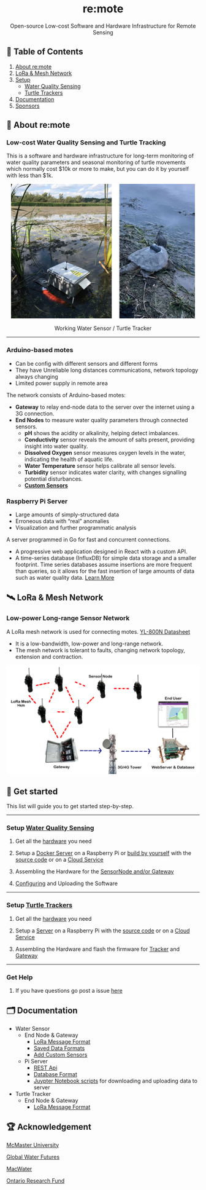 <div align="center">
    <h1>re:mote</h1>
    <p>Open-source Low-cost Software and Hardware Infrastructure for Remote Sensing</p>
</div>

## 📎 Table of Contents

1. [About re:mote](#-about-remote)
2. [LoRa & Mesh Network](#-lora-mesh-network)
3. [Setup](#-get-started)
    - [Water Quality Sensing](#water-quality-sensing)
    - [Turtle Trackers](#turtle-trackers)
4. [Documentation](#-documentation)
5. [Sponsors](#-sponsors)

## 📒 About re:mote

### Low-cost Water Quality Sensing and Turtle Tracking

This is a software and hardware infrastructure for long-term monitoring of water quality parameters and seasonal monitoring of turtle movements which normally cost $10k or more to make, but you can do it by yourself with less than $1k.

<div align="center">
    <img src="Documentation/Pictures/mw_tt.webp" height="350px">
    <p>Working Water Sensor / Turtle Tracker</p>
</div>

---

### Arduino-based motes

- Can be config with different sensors and different forms
- They have Unreliable long distances communications, network topology always changing
- Limited power supply in remote area

The network consists of Arduino-based motes:
- **Gateway** to relay end-node data to the server over the
internet using a 3G connection.
- **End Nodes** to measure water quality parameters through connected sensors.
    - **pH** shows the acidity or alkalinity, helping detect imbalances.
    - **Conductivity** sensor reveals the amount of salts present, providing insight into water quality.
    - **Dissolved Oxygen** sensor measures oxygen levels in the water, indicating the health of aquatic life.
    - **Water Temperature** sensor helps calibrate all sensor levels.
    - **Turbidity** sensor indicates water clarity, with changes signalling potential disturbances.
    - **[Custom Sensors](Documentation/Software/Custom_Sensors.md)**

### Raspberry Pi Server

- Large amounts of simply-structured data
- Erroneous data with “real” anomalies
- Visualization and further programmatic analysis

A server programmed in Go for fast and concurrent connections.
- A progressive web application designed in React with a custom API.
- A time-series database (InfluxDB) for simple data storage and a smaller footprint. Time series databases assume insertions are more frequent than queries, so it allows for the fast insertion of large amounts of data such as water quality data. [Learn More](https://gitlab.cas.mcmaster.ca/re-mote/publications/-/tree/master/FadhelSekerinskiYao18Timeseries)

## 🛰 LoRa & Mesh Network

### Low-power Long-range Sensor Network

A LoRa mesh network is used for connecting motes. [YL-800N Datasheet](https://gitlab.cas.mcmaster.ca/re-mote/arduino-motes/-/blob/master/Documentation/Data%20Sheets/LoRa_MESH_Radio_YL-800N_EN.pdf)
- It is a low-bandwidth, low-power and long-range network.
- The mesh network is tolerant to faults, changing network topology, extension and contraction.

<div align="center">
    <img src="Documentation/Pictures/Mesh_Tube.png" width="800px">
</div>

## 🚀 Get started

This list will guide you to get started step-by-step.

---

### Setup [Water Quality Sensing](Water_Sensor/)

1. Get all the [hardware](Documentation/Hardware/Specification.md) you need

2. Setup a [Docker Server](https://gitlab.cas.mcmaster.ca/re-mote/pi-server/-/blob/master/macwater-webserver/README.md) on a Raspberry Pi or [build by yourself](https://gitlab.cas.mcmaster.ca/re-mote/pi-server/blob/master/Documentation/RaspberryPi_Instructions.md) with the [source code](https://gitlab.cas.mcmaster.ca/re-mote/pi-server/-/tree/master/macwater-webserver) or on a [Cloud Service](https://gitlab.cas.mcmaster.ca/re-mote/publications/tree/master/HuangMengqi19Encryption&Storage)

3. Assembling the Hardware for the [SensorNode and/or Gateway](Documentation/Water_Sensor/Build_a_Water_Sensor_Portal.md)

4. [Configuring](Documentation/Setup/Water_Quality_Setup.md#configuring-and-uploading-the-software) and Uploading the Software

---

### Setup [Turtle Trackers](Turtle_Trackers/)

1. Get all the [hardware](Turtle_Trackers/Docs/Specification.md) you need

2. Setup a [Server](https://gitlab.cas.mcmaster.ca/re-mote/pi-server/blob/master/Documentation/RaspberryPi_Instructions.md) on a Raspberry Pi with the [source code](https://gitlab.cas.mcmaster.ca/re-mote/pi-server/-/tree/master/turtle-tracker-webserver) or on a [Cloud Service](https://gitlab.cas.mcmaster.ca/re-mote/publications/tree/master/HuangMengqi19Encryption&Storage)

3. Assembling the Hardware and flash the firmware for [Tracker](Turtle_Trackers/Docs/Assembly_of_Trackers.md) and [Gateway](Turtle_Trackers/Docs/Assembly_of_Gateway.md)

---

### Get Help

1. If you have questions go post a issue [here](https://github.com/re-mote-sensing/arduino-motes/issues)

## 🗂 Documentation

 - Water Sensor
    - End Node & Gateway
        - [LoRa Message Format](Documentation/Software/Message_Formats.md)
        - [Saved Data Formats](Documentation/Software/Saved_Data_Formats.md)
        - [Add Custom Sensors](Documentation/Software/Custom_Sensors.md)
    - Pi Server
        - [REST Api](https://documenter.getpostman.com/view/5847961/2s83tDpshb)
        - [Database Format](https://gitlab.cas.mcmaster.ca/re-mote/pi-server/-/blob/master/Documentation/Database_Format.md)
        - [Juypter Notebook scripts](https://gitlab.cas.mcmaster.ca/re-mote/pi-server/-/tree/master/Usefull%20Scripts) for downloading and uploading data to server
 - Turtle Tracker
    - End Node & Gateway
        - [LoRa Message Format](Turtle_Trackers/Docs/message_format_turtle_tracker.xlsx)

## 🏆 Acknowledgement

[McMaster University](https://www.mcmaster.ca)

[Global Water Futures](https://gwf.usask.ca)

[MacWater](http://www.macwater.org)

[Ontario Research Fund](https://www.ontario.ca/page/ontario-research-fund)
